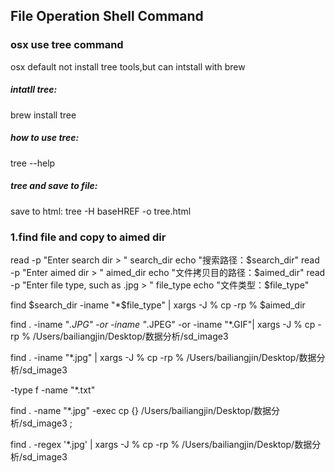 ## File Operation Shell Command



### osx use tree command 
osx default not install tree tools,but can intstall with brew 

##### intatll tree:

brew install tree

##### how to use tree:

tree --help

##### tree and save to file:

save to html:
tree -H baseHREF -o tree.html


### 1.find file and copy to aimed dir

read -p "Enter search dir > " search_dir
echo "搜索路径：$search_dir"
read -p "Enter aimed dir > " aimed_dir
echo "文件拷贝目的路径：$aimed_dir"
read -p "Enter file type, such as .jpg > " file_type
echo "文件类型：$file_type"

find $search_dir -iname "*$file_type" | xargs -J % cp -rp % $aimed_dir

find . -iname "*.JPG" -or -iname "*.JPEG" -or -iname "*.GIF"| xargs -J % cp -rp % /Users/bailiangjin/Desktop/数据分析/sd_image3

find . -iname "*.jpg" | xargs -J % cp -rp % /Users/bailiangjin/Desktop/数据分析/sd_image3

-type f -name "*.txt"

find .  -name "*.jpg" -exec cp {} /Users/bailiangjin/Desktop/数据分析/sd_image3 \;


find . -regex '\*.jpg' | xargs -J % cp -rp % /Users/bailiangjin/Desktop/数据分析/sd_image3





